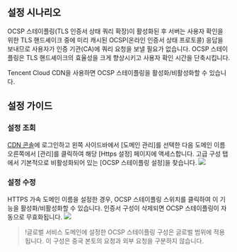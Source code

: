 
## 설정 시나리오
OCSP 스테이플링(TLS 인증서 상태 쿼리 확장)이 활성화된 후 서버는 사용자 확인을 위한 TLS 핸드셰이크 중에 미리 캐시된 OCSP(온라인 인증서 상태 프로토콜) 응답을 보내므로 사용자가 인증 기관(CA)에 쿼리 요청을 보낼 필요가 없습니다. OCSP 스테이플링은 TLS 핸드셰이크의 효율성을 크게 향상시키고 사용자 확인 시간을 단축시킵니다.

Tencent Cloud CDN을 사용하면 OCSP 스테이플링을 활성화/비활성화할 수 있습니다.


## 설정 가이드
### 설정 조회
[CDN 콘솔](https://console.cloud.tencent.com/cdn)에 로그인하고 왼쪽 사이드바에서 [도메인 관리]를 선택한 다음 도메인 이름 오른쪽에서 [관리]를 클릭하여 해당 [Https 설정] 페이지에 액세스합니다. 고급 구성 탭에서 기본적으로 비활성화되어 있는 [OCSP 스테이플링 설정]을 찾습니다.
![](https://main.qcloudimg.com/raw/a0f84d254848ea7c28a0642b3ab1866a.png)

### 설정 수정
HTTPS 가속 도메인 이름을 설정한 경우, OCSP 스테이플링 스위치를 클릭하여 이 기능을 활성화/비활성화할 수 있습니다. 인증서 구성이 삭제되면 OCSP 스테이플링이 자동으로 무효화됩니다.
![](https://main.qcloudimg.com/raw/af090e9a10a99f552c2a57378d0b46ff.png)

> !글로벌 서비스 도메인에 설정한 OCSP 스테이플링 구성은 글로벌 범위에 적용됩니다. 이 구성은 중국 본토의 요청과 외부 요청을 구분하지 않습니다.

